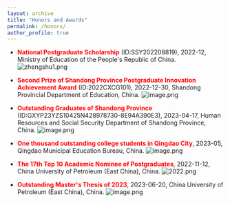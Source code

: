 ```yaml
---
layout: archive
title: "Honors and Awards"
permalink: /honors/
author_profile: true
---
```


* **<font color=red>National Postgraduate Scholarship</font>** (ID:SSY202208819), 2022-12, Ministry of Education of the People's Republic of China.
![zhengshu1.png](https://i.postimg.cc/7Yt0xKDh/zhengshu1.png?width=50%)

* **<font color=red>Second Prize of Shandong Province Postgraduate Innovation Achievement Award</font>** (ID:2022CXCG101), 2022-12-30, Shandong Provincial Department of Education, China.
![image.png](https://i.postimg.cc/PfwXZgVF/image.png)

* **<font color=red>Outstanding Graduates of Shandong Province</font>** (ID:GXYP23YZS10425N428978730-8E94A390E3), 2023-04-17, Human Resources and Social Security Department of Shandong Province, China.
![image.png](https://i.postimg.cc/m24s9tHt/image.png)

* **<font color=red>One thousand outstanding college students in Qingdao City</font>**, 2023-05, Qingdao Municipal Education Bureau, China.
![image.png](https://i.postimg.cc/9QJCCCzz/image.png)

* **<font color=red>The 17th Top 10 Academic Nominee of Postgraduates</font>**, 2022-11-12, China University of Petroleum (East China), China.
![2022.png](https://i.postimg.cc/y6gdjgxj/2022.png)

* **<font color=red>Outstanding Master's Thesis of 2023</font>**, 2023-06-20, China University of Petroleum (East China), China.
![image.png](https://i.postimg.cc/NfCdcnBB/image.png)

